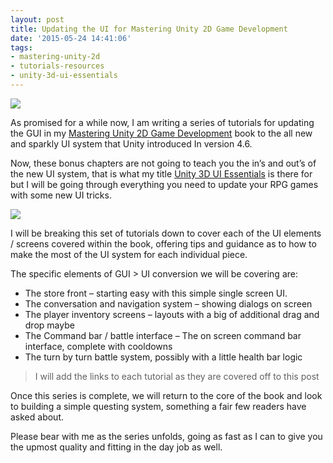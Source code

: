 ```yaml
---
layout: post
title: Updating the UI for Mastering Unity 2D Game Development
date: '2015-05-24 14:41:06'
tags:
- mastering-unity-2d
- tutorials-resources
- unity-3d-ui-essentials
---
```


 [![](https://www.packtpub.com/sites/default/files/7347OT_Mastering%20Unity%202D%20Game%20Development_cover.jpg)](https://www.packtpub.com/game-development/mastering-unity-2d-game-development#)

As promised for a while now, I am writing a series of tutorials for updating the GUI in my [Mastering Unity 2D Game Development](https://www.packtpub.com/game-development/mastering-unity-2d-game-development#) book to the all new and sparkly UI system that Unity introduced In version 4.6.

 

Now, these bonus chapters are not going to teach you the in’s and out’s of the new UI system, that is what my title [Unity 3D UI Essentials](https://www.packtpub.com/game-development/unity-3d-gui-essentials) is there for but I will be going through everything you need to update your RPG games with some new UI tricks.

[![](https://www.packtpub.com/sites/default/files/3560_Unity%203D%20GUI%20Essentials.jpg)](https://www.packtpub.com/game-development/unity-3d-gui-essentials)

 

I will be breaking this set of tutorials down to cover each of the UI elements / screens covered within the book, offering tips and guidance  as to how to make the most of the UI system for each individual piece.

The specific elements of GUI \> UI conversion we will be covering are:

- The store front – starting easy with this simple single screen UI.
- The conversation and navigation system – showing dialogs on screen
- The player inventory screens – layouts with a big of additional drag and drop maybe
- The Command bar / battle interface – The on screen command bar interface, complete with cooldowns
- The turn by turn battle system, possibly with a little health bar logic

> I will add the links to each tutorial as they are covered off to this post

 

Once this series is complete, we will return to the core of the book and look to building a simple questing system, something a fair few readers have asked about.

Please bear with me as the series unfolds, going as fast as I can to give you the upmost quality and fitting in the day job as well.

